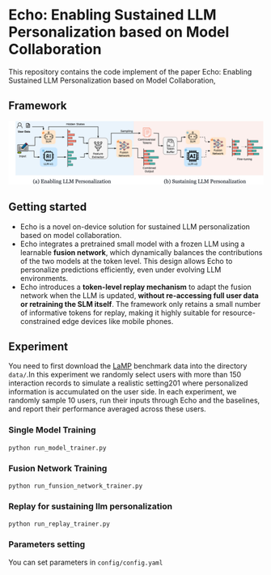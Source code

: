# Echo: Enabling Sustained LLM Personalization based on Model Collaboration

This repository contains the code implement of the paper Echo: Enabling Sustained LLM Personalization based on Model Collaboration,

## Framework

![](imgs/Methodology.png)

## Getting started

- Echo is a novel on-device solution for sustained LLM personalization based on model collaboration.
- Echo integrates a pretrained small model with a frozen LLM using a learnable **fusion network**, which dynamically balances the contributions of the two models at the token level. This design allows Echo to personalize predictions efficiently, even under evolving LLM environments.
- Echo introduces a **token-level replay mechanism** to adapt the fusion network when the LLM is updated, **without re-accessing full user data or retraining the SLM itself**. The framework only retains a small number of informative tokens for replay, making it highly suitable for resource-constrained edge devices like mobile phones.

## Experiment

You need to first download the [LaMP](https://github.com/LaMP-Benchmark/LaMP) benchmark data into the directory `data/`.In this experiment we randomly select users with more than 150 interaction records to simulate a realistic setting201
where personalized information is accumulated on the user side. In each experiment, we randomly sample 10 users, run their inputs through Echo and the baselines, and report their performance averaged across these users.

### Single Model Training

```shell
python run_model_trainer.py
```

### Fusion Network Training

```shell
python run_funsion_network_trainer.py
```

### Replay for sustaining llm personalization

```shell
python run_replay_trainer.py
```

### Parameters setting

You can set parameters in `config/config.yaml`
